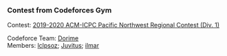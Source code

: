 ### Contest from Codeforces Gym

Contest: [2019-2020 ACM-ICPC Pacific Northwest Regional Contest (Div. 1)](https://codeforces.com/group/kZPk3ZTzR5/contest/102433)

Codeforce Team: [Dorime](https://codeforces.com/team/67616)\
Members: [lclpsoz](https://codeforces.com/profile/lclpsoz);
[Juvitus](https://codeforces.com/profile/Juvitus);
[ilmar](https://codeforces.com/profile/ilmar)